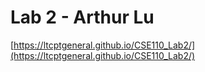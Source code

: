 # Lab 2 - Arthur Lu
[https://ltcptgeneral.github.io/CSE110_Lab2/](https://ltcptgeneral.github.io/CSE110_Lab2/)